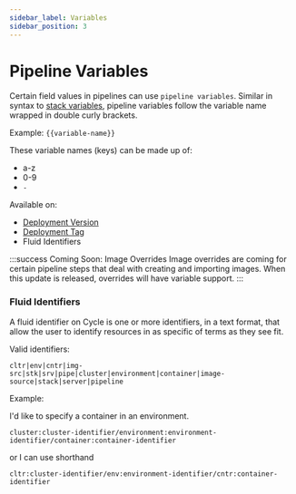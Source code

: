 ```yaml
---
sidebar_label: Variables
sidebar_position: 3
---
```



# Pipeline Variables

Certain field values in pipelines can use `pipeline variables`.  Similar in syntax to [stack variables](/), pipeline variables follow the variable name wrapped in double curly brackets.  


Example: `{{variable-name}}`

These variable names (keys) can be made up of: 

* a-z
* 0-9
* `-`


Available on:


* [Deployment Version](/reference/environments/deployments)
* [Deployment Tag](/reference/environments/deployments/tags)
* Fluid Identifiers


:::success Coming Soon: Image Overrides
Image overrides are coming for certain pipeline steps that deal with creating and importing images.  When this update is released, overrides will have variable support.
:::

### Fluid Identifiers
A fluid identifier on Cycle is one or more identifiers, in a text format, that allow the user to identify resources in as specific of terms as they see fit.  

Valid identifiers: 

```
cltr|env|cntr|img-src|stk|srv|pipe|cluster|environment|container|image-source|stack|server|pipeline
```

Example: 

I'd like to specify a container in an environment. 

```
cluster:cluster-identifier/environment:environment-identifier/container:container-identifier
```

or I can use shorthand 

```
cltr:cluster-identifier/env:environment-identifier/cntr:container-identifier
```


